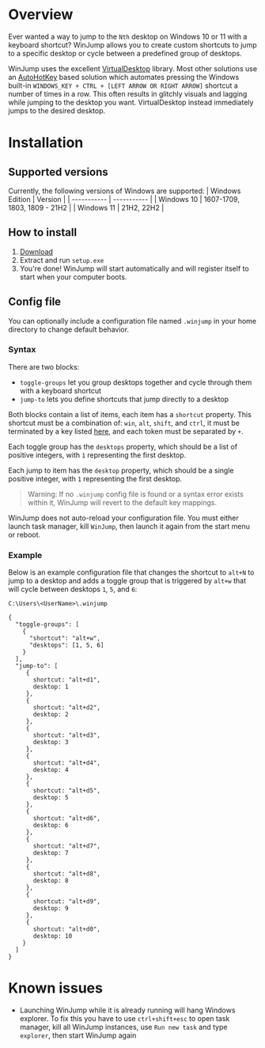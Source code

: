 # Overview
Ever wanted a way to jump to the `Nth` desktop on Windows 10 or 11 with a keyboard shortcut? WinJump allows you to create custom shortcuts to jump to a specific desktop or cycle between a predefined group of desktops.

WinJump uses the excellent [VirtualDesktop](https://github.com/MScholtes/VirtualDesktop) library. Most other solutions use an [AutoHotKey](https://www.autohotkey.com/) based solution which automates pressing the Windows built-in `WINDOWS_KEY + CTRL + [LEFT ARROW OR RIGHT ARROW]` shortcut a number of times in a row. 
This often results in glitchly visuals and lagging while jumping to the desktop you want. VirtualDesktop instead immediately jumps to the desired desktop.

# Installation
## Supported versions
Currently, the following versions of Windows are supported:
| Windows Edition      | Version |
| ----------- | ----------- |
| Windows 10      | 1607-1709, 1803, 1809 - 21H2       |
| Windows 11   | 21H2, 22H2       |
## How to install
1) [Download](https://github.com/widavies/WinJump/releases/download/1.4.0/Release_1_4_0.zip)
2) Extract and run `setup.exe`
3) You're done! WinJump will start automatically and will register itself to start when your computer boots.

## Config file
You can optionally include a configuration file named `.winjump` in your home directory to change default behavior.

### Syntax
There are two blocks:

- `toggle-groups` let you group desktops together and cycle through them with a keyboard shortcut
- `jump-to` lets you define shortcuts that jump directly to a desktop

Both blocks contain a list of items, each item has a `shortcut` property. This shortcut must be a combination of:
`win`, `alt`, `shift`, and `ctrl`, it must be terminated by a key listed [here](https://learn.microsoft.com/en-us/dotnet/api/system.windows.forms.keys?view=windowsdesktop-7.0),
and each token must be separated by `+`.

Each toggle group has the `desktops` property, which should be a list of positive integers, with `1` representing the first desktop.

Each jump to item has the `desktop` property, which should be a single positive integer, with `1` representing the first desktop.

> Warning: If no `.winjump` config file is found or a syntax error exists within it, WinJump will revert to the default key mappings.

WinJump does not auto-reload your configuration file. You must either launch task manager, kill `WinJump`, then launch it again from the start menu or reboot.

### Example
Below is an example configuration file that changes the shortcut to `alt+N` to jump to a desktop and adds a toggle group that is triggered by `alt+w` that will cycle between desktops `1`, `5`, and `6`:

```
C:\Users\<UserName>\.winjump

{
  "toggle-groups": [
    {
      "shortcut": "alt+w",
      "desktops": [1, 5, 6]
    }
  ],
  "jump-to": [
     {
       shortcut: "alt+d1",
       desktop: 1
     },
     {
       shortcut: "alt+d2",
       desktop: 2
     },
     {
       shortcut: "alt+d3",
       desktop: 3
     },
     {
       shortcut: "alt+d4",
       desktop: 4
     },
     {
       shortcut: "alt+d5",
       desktop: 5
     },
     {
       shortcut: "alt+d6",
       desktop: 6
     },
     {
       shortcut: "alt+d7",
       desktop: 7
     },
     {
       shortcut: "alt+d8",
       desktop: 8
     },
     {
       shortcut: "alt+d9",
       desktop: 9
     },
     {
       shortcut: "alt+d0",
       desktop: 10
    }
  ]
}
```

# Known issues
- Launching WinJump while it is already running will hang Windows explorer. To fix this you have to use `ctrl+shift+esc` to open task manager, kill all WinJump instances, use `Run new task` and type `explorer`, then start WinJump again
